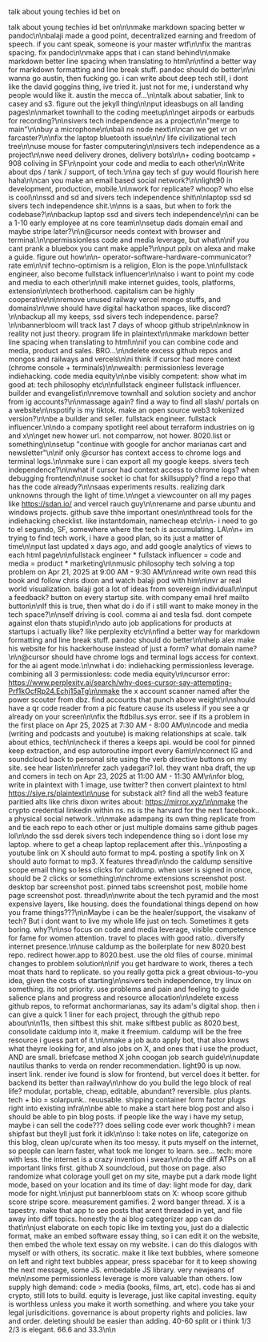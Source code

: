 talk about young techies id bet on

talk about young techies id bet on\n\nmake markdown spacing better w pandoc\n\nbalaji made a good point, decentralized earning and freedom of speech. if you cant speak, someone is your master wtf\n\nfix the mantras spacing. fix pandoc\n\nmake apps that i can stand behind\n\nmake markdown better line spacing when translating to html\n\nfind a better way for markdown formatting and line break stuff. pandoc should do better\n\ni wanna go austin, then fucking go. i can write about deep tech still, i dont like the david goggins thing, ive tried it. just not for me, i understand why people would like it. austin the mecca of...\n\ntalk about sabatier, link to casey and s3. figure out the jekyll thing\n\nput ideasbugs on all landing pages\n\nmarket townhall to the coding meetup\n\nget airpods or earbuds for recording?\n\nsivers tech independence as a project\n\n"merge to main"\n\nbuy a microphone\n\nbali ns node next\n\ncan we get vr on farcaster?\n\nfix the laptop bluetooth issue\n\n/ life civilizational tech tree\n\nuse mouse for faster computering\n\nsivers tech independence as a project\n\nwe need delivery drones, delivery bots\n\n+ coding bootcamp + 908 coliving in SF\n\npoint your code and media to each other\n\nWrite about dps / tank / support, of tech.\n\na gay tech sf guy would flourish here haha\n\ncan you make an email based social network?\n\nlight90 in development, production, mobile.\n\nwork for replicate? whoop? who else is cool\n\nssd and sd and sivers tech independence shit\n\nlaptop ssd sd sivers tech independence shit.\n\nns is a saas, but when to fork the codebase?\n\nbackup laptop ssd and sivers tech independence\n\ni can be a 1-10 early employee at ns core team\n\nsetup dads domain email and maybe stripe later?\n\n@cursor needs context with browser and terminal.\n\npermissionless code and media leverage, but what\n\nif you cant prank a bluebox you cant make apple?\n\nput pplx on alexa and make a guide. figure out how\n\n- operator-software-hardware-communicator? rate em\n\nif techno-optimism is a religion, Elon is the pope.\n\nfullstack engineer, also become fullstack influencer\n\nalso i want to point my code and media to each other\n\nill make internet guides, tools, platforms, extension\n\ntech brotherhood. capitalism can be highly cooperative\n\nremove unused railway vercel mongo stuffs, and domains\n\nwe should have digital hackathon spaces, like discord?\n\nbackup all my keeps, ssd sivers tech independence. parse?\n\nbannerbloom will track last 7 days of whoop github stripe\n\nknow in reality not just theory. program life in plaintext\n\nmake markdown better line spacing when translating to html\n\nif you can combine code and media, product and sales. BRO...\n\ndelete excess github repos and mongos and railways and vercels\n\ni think if cursor had more context (chrome console + terminals)\n\nwealth: permissionless leverage indiehacking. code media equity\n\nbe visibly competent: show what im good at: tech philosophy etc\n\nfullstack engineer fullstack influencer. builder and evangelist\n\nremove townhall and solution society and anchor from ig accounts?\n\nmassage again? find a way to find all slash/ portals on a website\n\nspotify is my tiktok. make an open source web3 tokenized version?\n\nbe a builder and seller. fullstack engineer. fullstack influencer.\n\ndo a company spotlight reel about terraform industries on ig and x\n\nget new hower url. not comparrow, not hower. 8020.list or something\n\nsetup "continue with google for anchor marianas cart and newsletter"\n\nif only @cursor has context access to chrome logs and terminal logs.\n\nmake sure i can export all my google keeps. sivers tech independence?\n\nwhat if cursor had context access to chrome logs? when debugging frontend\n\nuse socket io chat for skillsupply? find a repo that has the code already?\n\nsaas experiments results. realizing dark unknowns through the light of time.\n\nget a viewcounter on all my pages like https://sdan.io/ and vercel rauch guy\n\nrename and parse ubuntu and windows projects. github save thhe important ones\n\nthread tools for the indiehacking checklist. like instantdomain, namecheap etc\n\n- i need to go to el segundo, SF, somewhere where the tech is accumulating. LA\n\n+ im trying to find tech work, i have a good plan, so its just a matter of time\n\nput last updated x days ago, and add google analytics of views to each html page\n\nfullstack engineer * fullstack influencer = code and media = product * marketing\n\nmusic philosophy tech solving a top problem on Apr 21, 2025 at 9:00 AM - 9:30 AM\n\nread write own read this book and follow chris dixon and watch balaji pod with him\n\nvr ar real world visualization. balaji got a lot of ideas from sovereign individual\n\nput a feedback? button on every startup site. with company email href mailto button\n\nIf this is true, then what do i do if i still want to make money in the tech space?\n\nself driving is cool. comma ai and tesla fsd. dont compete against elon thats stupid\n\ndo auto job applications for products at startups i actually like? like perplexity etc\n\nfind a better way for markdown formatting and line break stuff. pandoc should do better\n\nhelp alex make his website for his hackerhouse instead of just a form? what domain name?\n\n@cursor should have chrome logs and terminal logs access for context. for the ai agent mode.\n\nwhat i do: indiehacking permissionless leverage. combining all 3 permissionless: code media equity\n\ncursor error: https://www.perplexity.ai/search/why-does-cursor-say-attempting-Prf1kOcfRp24.Echj15aTg\n\nmake the x account scanner named after the power scouter from dbz. find accounts that punch above weight\n\nshould have a qr code reader from a pic feature cause its useless if you see a qr already on your screen\n\nfix the ftdbilus.sys error. see if its a problem in the first place on Apr 25, 2025 at 7:30 AM - 8:00 AM\n\ncode and media (writing and podcasts and youtube) is making relationships at scale. talk about ethics, tech\n\ncheck if theres a keeps api. would be cool for pinned keep extraction, and esp autoroutine import every 6am\n\nconnect IG and soundcloud back to personal site using the verb directive buttons on my site. see hear listen\n\nrefer zach yadegari? lol. they want nba draft, the up and comers in tech on Apr 23, 2025 at 11:00 AM - 11:30 AM\n\nfor blog, write in plaintext with 1 image, use twitter? then convert plaintext to html https://sive.rs/plaintext\n\nuse for substack alt? find all the web3 feature paritied alts like chris dixon writes about: https://mirror.xyz/\n\nmake the crypto credential linkedin within ns. ns is the harvard for the next facebook.. a physical social network..\n\nmake adampang its own thing replicate from and tie each repo to each other or just multiple domains same github pages lol\n\ndo the ssd derek sivers tech independence thing so i dont lose my laptop. where to get a cheap laptop replacement after this..\n\nposting a youtube link on X should auto format to mp4. posting a spotify link on X should auto format to mp3. X features thread\n\ndo the caldump sensitive scope email thing so less clicks for caldump. when user is signed in once, should be 2 clicks or something\n\nchrome extensions screenshot post. desktop bar screenshot post. pinned tabs screenshot post, mobile home page screenshot post. thread\n\nwrite about the tech pyramid and the most expensive layers, like housing. does the foundational things depend on how you frame things???\n\nMaybe i can be the healer/support, the visakanv of tech? But i dont want to live my whole life just on tech. Sometimes it gets boring. why?\n\nso focus on code and media leverage, visible competence for fame for women attention. travel to places with good ratio.. diversify internet presence.\n\nuse caldump as the boilerplate for new 8020.best repo. redirect hower.app to 8020.best. use the old files of course. minimal changes to problem solution\n\nif you get hardware to work, theres a tech moat thats hard to replicate. so you really gotta pick a great obvious-to-you idea, given the costs of starting\n\nsivers tech independence, try linux on something. its not priority. use problems and pain and feeling to guide salience plans and progress and resource allocation\n\ndelete excess github repos, to reformat anchormarianas, say its adam's digital shop. then i can give a quick 1 liner for each project, through the github repo about\n\n11s, then siftbest this shit. make siftbest public as 8020.best, consolidate caldump into it, make it freemium. caldump will be the free resource i guess part of it.\n\nmake a job auto apply bot, that also knows what theyre looking for, and also jobs on X, and ones that i use the product, AND are small. briefcase method X john coogan job search guide\n\nupdate nautilus thanks to verda on render recommendation. light90 is up now. insert link. render ive found is slow for frontend, but vercel does it better. for backend its better than railway\n\nhow do you build the lego block of real life? modular, portable, cheap, editable, abundant? reversible. plus plants. tech + bio = solarpunk.. reuusable. shipping container form factor plugs right into existing infra\n\nbe able to make a start here blog post and also i should be able to pin blog posts. if people like the way i have my setup, maybe i can sell the code??? does selling code ever work thoughh? i mean shipfast but theyll just fork it idk\n\nso I: take notes on life, categorize on this blog, clean up/curate when its too messy. it puts myself on the internet, so people can learn faster, what took me longer to learn. see... tech: more with less. the internet is a crazy invention i swear\n\ndo the diff ATPs on all important links first. github X soundcloud, put those on page. also randomize what colorage youll get on my site, maybe put a dark mode light mode, based on your location and its time of day: light mode for day, dark mode for night.\n\njust put bannerbloom stats on X: whoop score github score stripe score. measurement gamifies. 2 word banger thread. X is a tapestry. make that app to see posts that arent threaded in yet, and file away into diff topics. honestly the ai blog categorizer app can do that\n\njust elaborate on each topic like im texting you, just do a dialectic format, make an embed software essay thing, so i can edit it on the website, then embed the whole text essay on my website. i can do this dialogos with myself or with others, its socratic. make it like text bubbles, where someone on left and right text bubbles appear, press spacebar for it to keep showing the next message, some JS. embedable JS library. very newjeans of me\n\nsome permissionless leverage is more valuable than others. low supply high demand: code > media (books, films, art, etc). code has ai and crypto, still lots to build. equity is leverage, just like capital investing. equity is worthless unless you make it worth something. and where you take your legal jurisdicitions. governance is about property rights and policies. law and order. deleting should be easier than adding. 40-60 split or i think 1/3 2/3 is elegant. 66.6 and 33.3\n\n